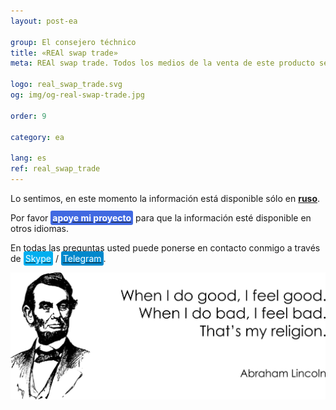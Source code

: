 ```yaml
---
layout: post-ea

group: El consejero téchnico
title: «REAl swap trade»
meta: REAl swap trade. Todos los medios de la venta de este producto se utilizarán para el desarrollo de proyectos y beneficencia.

logo: real_swap_trade.svg
og: img/og-real-swap-trade.jpg

order: 9

category: ea

lang: es
ref: real_swap_trade
---
```


Lo sentimos, en este momento la información está disponible sólo en **<a href="https://lincolnvirus.com/projects/ru/forex/real_swap_trade.html" target="_blank">ruso</a>**.

Por favor **<a href="https://www.paypal.com/cgi-bin/webscr?cmd=_s-xclick&hosted_button_id=T3KLFW2TE8SJC&source=url" target="_blank"><span style="background-color:#4169E1; color:white; padding:3px; border-radius: 3px">apoye&nbsp;mi&nbsp;proyecto</span></a>** para que la información esté disponible en otros idiomas.

En todas las preguntas usted puede ponerse en contacto conmigo a través de <a href="skype:chutkoy89?call" target="_blank"><span style="background-color:#00aff0; color:white; padding:3px; border-radius: 3px">Skype</span></a> / <a href="https://t.me/chutkoy" target="_blank"><span style="background-color:#0088cc; color:white; padding:3px; border-radius: 3px">Telegram</span></a>.

<a data-fancybox="gallery" href="/img/programming/Lincoln.png"><img src="/img/programming/Lincoln.png" alt=""></a>
